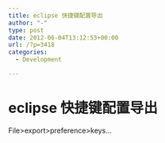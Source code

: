 ```yaml
---
title: eclipse 快捷键配置导出
author: "-"
type: post
date: 2012-06-04T13:12:53+00:00
url: /?p=3418
categories:
  - Development

---
```

# eclipse 快捷键配置导出
File>export>preference>keys...
